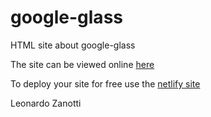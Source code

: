 # google-glass
HTML site about google-glass

The site can be viewed online [here](https://googleglass2020.netlify.app/)

To deploy your site for free use the [netlify site](https://www.netlify.com/)

Leonardo Zanotti
